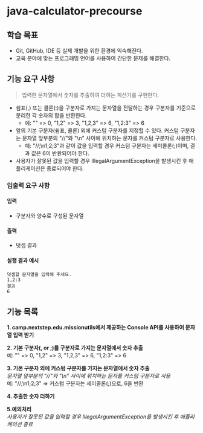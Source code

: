 # java-calculator-precourse

## 학습 목표
* Git, GitHub, IDE 등 실제 개발을 위한 환경에 익숙해진다.
* 교육 분야에 맞는 프로그래밍 언어를 사용하여 간단한 문제를 해결한다.




## 기능 요구 사항
> 입력한 문자열에서 숫자를 추출하여 더하는 계산기를 구현한다.

- 쉼표(,) 또는 콜론(:)을 구분자로 가지는 문자열을 전달하는 경우 구분자를 기준으로 분리한 각 숫자의 합을 반환한다.
  - 예: "" => 0, "1,2" => 3, "1,2,3" => 6, "1,2:3" => 6
- 앞의 기본 구분자(쉼표, 콜론) 외에 커스텀 구분자를 지정할 수 있다. 커스텀 구분자는 문자열 앞부분의 "//"와 "\n" 사이에 위치하는 문자를 커스텀 구분자로 사용한다.
  - 예: "//;\n1;2;3"과 같이 값을 입력할 경우 커스텀 구분자는 세미콜론(;)이며, 결과 값은 6이 반환되어야 한다.
- 사용자가 잘못된 값을 입력할 경우 IllegalArgumentException을 발생시킨 후 애플리케이션은 종료되어야 한다.


### 입출력 요구 사항
#### 입력
- 구분자와 양수로 구성된 문자열
#### 출력
- 덧셈 결과


#### 실행 결과 예시
```
덧셈할 문자열을 입력해 주세요.  
1,2:3  
결과  
6
```


## 기능 목록
**1. camp.nextstep.edu.missionutils에서 제공하는 Console API를 사용하여 문자열 입력 받기**  


**2. 기본 구분자(, or ;)를 구분자로 가지는 문자열에서 숫자 추출**  
예: "" => 0, "1,2" => 3, "1,2,3" => 6, "1,2:3" => 6  


**3. 기본 구분자 외에 커스텀 구분자를 가지는 문자열에서 숫자 추출**  
*문자열 앞부분의 "//"와 "\n" 사이에 위치하는 문자를 커스텀 구분자로 사용*  
예: "//;\n1;2;3" => 커스텀 구분자는 세미콜론(;)으로, 6을 반환  


**4. 추출한 숫자 더하기**  


**5.예외처리**  
*사용자가 잘못된 값을 입력할 경우 IllegalArgumentException을 발생시킨 후 애플리케이션 종료*
